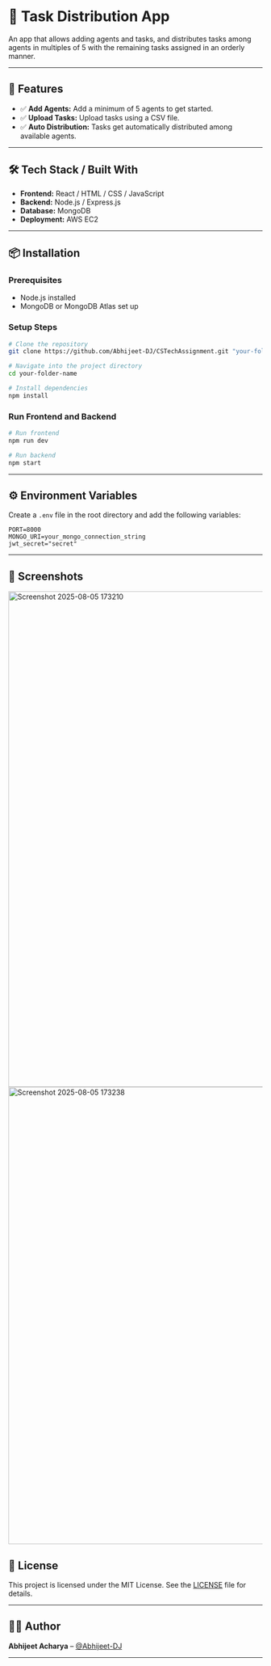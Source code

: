 # 📘 Task Distribution App

An app that allows adding agents and tasks, and distributes tasks among agents in multiples of 5 with the remaining tasks assigned in an orderly manner.

---

## 🚀 Features

- ✅ **Add Agents:** Add a minimum of 5 agents to get started.
- ✅ **Upload Tasks:** Upload tasks using a CSV file.
- ✅ **Auto Distribution:** Tasks get automatically distributed among available agents.

---

## 🛠️ Tech Stack / Built With

- **Frontend:** React / HTML / CSS / JavaScript  
- **Backend:** Node.js / Express.js  
- **Database:** MongoDB  
- **Deployment:** AWS EC2  

---

## 📦 Installation

### Prerequisites

- Node.js installed
- MongoDB or MongoDB Atlas set up

### Setup Steps

```bash
# Clone the repository
git clone https://github.com/Abhijeet-DJ/CSTechAssignment.git "your-folder-name"

# Navigate into the project directory
cd your-folder-name

# Install dependencies
npm install
```

### Run Frontend and Backend

```bash
# Run frontend
npm run dev

# Run backend
npm start
```

---

## ⚙️ Environment Variables

Create a `.env` file in the root directory and add the following variables:

```env
PORT=8000
MONGO_URI=your_mongo_connection_string
jwt_secret="secret"
```

---

## 📸 Screenshots

<img width="1908" height="981" alt="Screenshot 2025-08-05 173210" src="https://github.com/user-attachments/assets/a13c7040-e387-46a7-bd3e-a7bf678ea3cb" />
<img width="1903" height="905" alt="Screenshot 2025-08-05 173238" src="https://github.com/user-attachments/assets/b7105830-0861-4557-b473-539b604cb0dd" />


## 📄 License

This project is licensed under the MIT License. See the [LICENSE](./LICENSE) file for details.

---

## 👨‍💻 Author

**Abhijeet Acharya** – [@Abhijeet-DJ](https://github.com/Abhijeet-DJ)

---
